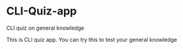 # CLI-Quiz-app
CLI quiz on general knowledge 

This is CLI quiz app. You can try this to test your general knowledge
